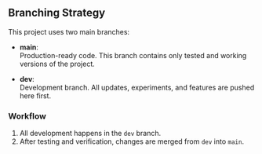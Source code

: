 ##  Branching Strategy

This project uses two main branches:

- **main**:  
  Production-ready code. This branch contains only tested and working versions of the project.

- **dev**:  
  Development branch. All updates, experiments, and features are pushed here first.

### Workflow

1. All development happens in the `dev` branch.
2. After testing and verification, changes are merged from `dev` into `main`.


